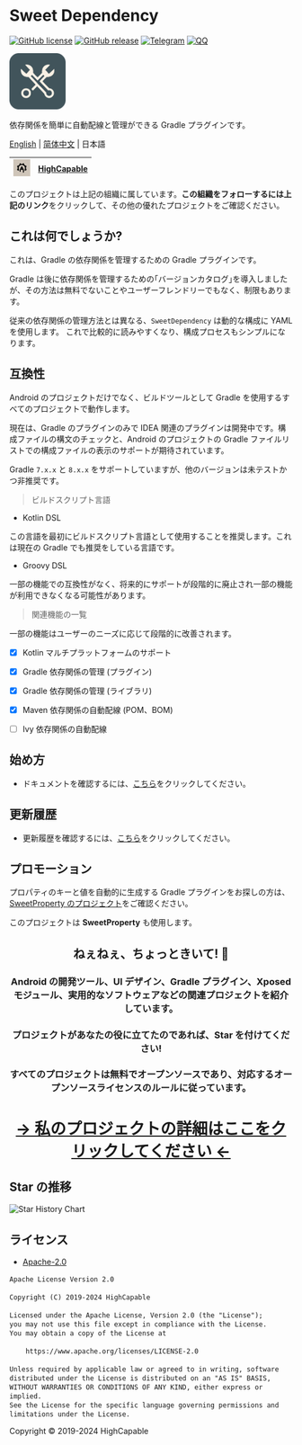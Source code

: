 # Sweet Dependency

[![GitHub license](https://img.shields.io/github/license/HighCapable/SweetDependency?color=blue)](https://github.com/HighCapable/SweetDependency/blob/master/LICENSE)
[![GitHub release](https://img.shields.io/github/v/release/HighCapable/SweetDependency?display_name=release&logo=github&color=green)](https://github.com/HighCapable/SweetDependency/releases)
[![Telegram](https://img.shields.io/badge/discussion-Telegram-blue.svg?logo=telegram)](https://t.me/HighCapable_Dev)
[![QQ](https://img.shields.io/badge/discussion-QQ-blue.svg?logo=tencent-qq&logoColor=red)](https://qm.qq.com/cgi-bin/qm/qr?k=Pnsc5RY6N2mBKFjOLPiYldbAbprAU3V7&jump_from=webapi&authKey=X5EsOVzLXt1dRunge8ryTxDRrh9/IiW1Pua75eDLh9RE3KXE+bwXIYF5cWri/9lf)

<img src="img-src/icon.png" width = "100" height = "100" alt="LOGO"/>

依存関係を簡単に自動配線と管理ができる Gradle プラグインです。

[English](README.md) | [简体中文](README-zh-CN.md) | 日本語

| <img src="https://github.com/HighCapable/.github/blob/main/img-src/logo.jpg?raw=true" width = "30" height = "30" alt="LOGO"/> | [HighCapable](https://github.com/HighCapable) |
|-------------------------------------------------------------------------------------------------------------------------------|-----------------------------------------------|

このプロジェクトは上記の組織に属しています。**この組織をフォローするには上記のリンク**をクリックして、その他の優れたプロジェクトをご確認ください。

## これは何でしょうか?

これは、Gradle の依存関係を管理するための Gradle プラグインです。

Gradle は後に依存関係を管理するための｢バージョンカタログ｣を導入しましたが、その方法は無料でないことやユーザーフレンドリーでもなく、制限もあります。

従来の依存関係の管理方法とは異なる、`SweetDependency` は動的な構成に YAML を使用します。
これで比較的に読みやすくなり、構成プロセスもシンプルになります。

## 互換性

Android のプロジェクトだけでなく、ビルドツールとして Gradle を使用するすべてのプロジェクトで動作します。

現在は、Gradle のプラグインのみで IDEA 関連のプラグインは開発中です。構成ファイルの構文のチェックと、Android のプロジェクトの Gradle ファイルリストでの構成ファイルの表示のサポートが期待されています。

Gradle `7.x.x` と `8.x.x` をサポートしていますが、他のバージョンは未テストかつ非推奨です。

> ビルドスクリプト言語

- Kotlin DSL

この言語を最初にビルドスクリプト言語として使用することを推奨します。これは現在の Gradle でも推奨をしている言語です。

- Groovy DSL

一部の機能での互換性がなく、将来的にサポートが段階的に廃止され一部の機能が利用できなくなる可能性があります。

> 関連機能の一覧

一部の機能はユーザーのニーズに応じて段階的に改善されます。

- [x] Kotlin マルチプラットフォームのサポート

- [x] Gradle 依存関係の管理 (プラグイン)

- [x] Gradle 依存関係の管理 (ライブラリ)

- [x] Maven 依存関係の自動配線 (POM、BOM)

- [ ] Ivy 依存関係の自動配線

## 始め方

- ドキュメントを確認するには、[こちら](docs/guide.md)をクリックしてください。

## 更新履歴

- 更新履歴を確認するには、[こちら](docs/changelog.md)をクリックしてください。

## プロモーション

プロパティのキーと値を自動的に生成する Gradle プラグインをお探しの方は、[SweetProperty のプロジェクト](https://github.com/HighCapable/SweetProperty)をご確認ください。

このプロジェクトは **SweetProperty** も使用します。

<!--suppress HtmlDeprecatedAttribute -->
<div align="center">
     <h2>ねぇねぇ、ちょっときいて! 👋</h2>
     <h3>Android の開発ツール、UI デザイン、Gradle プラグイン、Xposed モジュール、実用的なソフトウェアなどの関連プロジェクトを紹介しています。</h3>
     <h3>プロジェクトがあなたの役に立てたのであれば、Star を付けてください!</h3>
     <h3>すべてのプロジェクトは無料でオープンソースであり、対応するオープンソースライセンスのルールに従っています。</h3>
     <h1><a href="https://github.com/fankes/fankes/blob/main/project-promote/README.md">→ 私のプロジェクトの詳細はここをクリックしてください ←</a></h1>
</div>

## Star の推移

![Star History Chart](https://api.star-history.com/svg?repos=HighCapable/SweetDependency&type=Date)

## ライセンス

- [Apache-2.0](https://www.apache.org/licenses/LICENSE-2.0)

```
Apache License Version 2.0

Copyright (C) 2019-2024 HighCapable

Licensed under the Apache License, Version 2.0 (the "License");
you may not use this file except in compliance with the License.
You may obtain a copy of the License at

    https://www.apache.org/licenses/LICENSE-2.0

Unless required by applicable law or agreed to in writing, software
distributed under the License is distributed on an "AS IS" BASIS,
WITHOUT WARRANTIES OR CONDITIONS OF ANY KIND, either express or implied.
See the License for the specific language governing permissions and
limitations under the License.
```

Copyright © 2019-2024 HighCapable